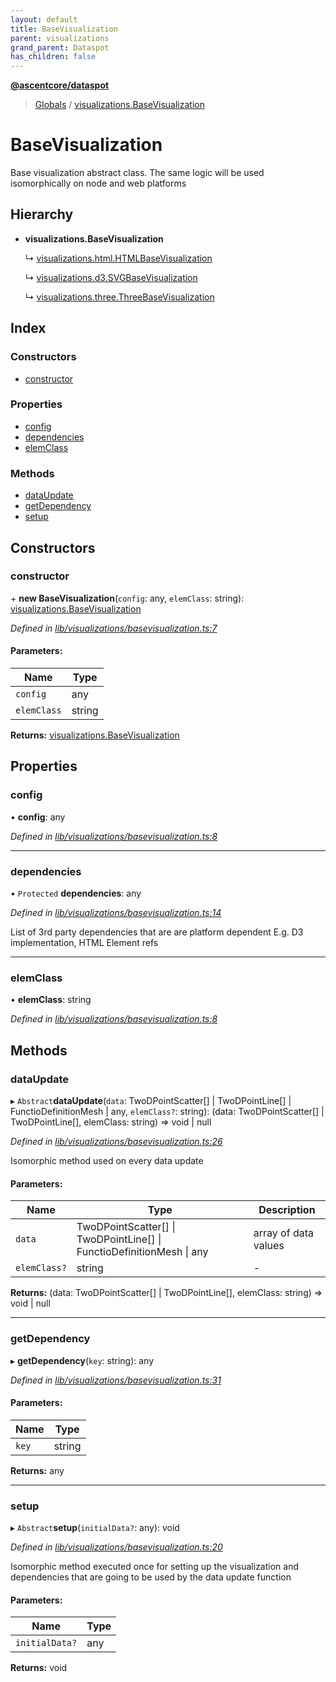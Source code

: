 ```yaml
---
layout: default
title: BaseVisualization
parent: visualizations
grand_parent: Dataspot
has_children: false
---
```


**[@ascentcore/dataspot](../README.md)**

> [Globals](../globals.md) / [visualizations.BaseVisualization](visualizations_basevisualization)

# BaseVisualization

Base visualization abstract class.
The same logic will be used isomorphically on node and web platforms

## Hierarchy

* **visualizations.BaseVisualization**

  ↳ [visualizations.html.HTMLBaseVisualization](visualizations_html_htmlbasevisualization)

  ↳ [visualizations.d3.SVGBaseVisualization](visualizations_d3_svgbasevisualization)

  ↳ [visualizations.three.ThreeBaseVisualization](visualizations_three_threebasevisualization)

## Index

### Constructors

* [constructor](visualizations_basevisualization#constructor)

### Properties

* [config](visualizations_basevisualization#config)
* [dependencies](visualizations_basevisualization#dependencies)
* [elemClass](visualizations_basevisualization#elemclass)

### Methods

* [dataUpdate](visualizations_basevisualization#dataupdate)
* [getDependency](visualizations_basevisualization#getdependency)
* [setup](visualizations_basevisualization#setup)

## Constructors

### constructor

\+ **new BaseVisualization**(`config`: any, `elemClass`: string): [visualizations.BaseVisualization](visualizations_basevisualization)

*Defined in [lib/visualizations/basevisualization.ts:7](https://github.com/ascentcore/dataspot/blob/5151dd9/lib/visualizations/basevisualization.ts#L7)*

#### Parameters:

Name | Type |
------ | ------ |
`config` | any |
`elemClass` | string |

**Returns:** [visualizations.BaseVisualization](visualizations_basevisualization)

## Properties

### config

•  **config**: any

*Defined in [lib/visualizations/basevisualization.ts:8](https://github.com/ascentcore/dataspot/blob/5151dd9/lib/visualizations/basevisualization.ts#L8)*

___

### dependencies

• `Protected` **dependencies**: any

*Defined in [lib/visualizations/basevisualization.ts:14](https://github.com/ascentcore/dataspot/blob/5151dd9/lib/visualizations/basevisualization.ts#L14)*

List of 3rd party dependencies that are are platform dependent
E.g. D3 implementation, HTML Element refs

___

### elemClass

•  **elemClass**: string

*Defined in [lib/visualizations/basevisualization.ts:8](https://github.com/ascentcore/dataspot/blob/5151dd9/lib/visualizations/basevisualization.ts#L8)*

## Methods

### dataUpdate

▸ `Abstract`**dataUpdate**(`data`: TwoDPointScatter[] \| TwoDPointLine[] \| FunctioDefinitionMesh \| any, `elemClass?`: string): (data: TwoDPointScatter[] \| TwoDPointLine[], elemClass: string) => void \| null

*Defined in [lib/visualizations/basevisualization.ts:26](https://github.com/ascentcore/dataspot/blob/5151dd9/lib/visualizations/basevisualization.ts#L26)*

Isomorphic method used on every data update

#### Parameters:

Name | Type | Description |
------ | ------ | ------ |
`data` | TwoDPointScatter[] \| TwoDPointLine[] \| FunctioDefinitionMesh \| any | array of data values  |
`elemClass?` | string | - |

**Returns:** (data: TwoDPointScatter[] \| TwoDPointLine[], elemClass: string) => void \| null

___

### getDependency

▸ **getDependency**(`key`: string): any

*Defined in [lib/visualizations/basevisualization.ts:31](https://github.com/ascentcore/dataspot/blob/5151dd9/lib/visualizations/basevisualization.ts#L31)*

#### Parameters:

Name | Type |
------ | ------ |
`key` | string |

**Returns:** any

___

### setup

▸ `Abstract`**setup**(`initialData?`: any): void

*Defined in [lib/visualizations/basevisualization.ts:20](https://github.com/ascentcore/dataspot/blob/5151dd9/lib/visualizations/basevisualization.ts#L20)*

Isomorphic method executed once for setting up the visualization and dependencies
that are going to be used by the data update function

#### Parameters:

Name | Type |
------ | ------ |
`initialData?` | any |

**Returns:** void
